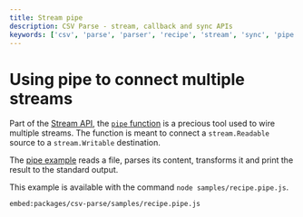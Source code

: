 ```yaml
---
title: Stream pipe
description: CSV Parse - stream, callback and sync APIs
keywords: ['csv', 'parse', 'parser', 'recipe', 'stream', 'sync', 'pipe', 'read', 'write']
---
```


# Using pipe to connect multiple streams

Part of the [Stream API](https://nodejs.org/api/stream.html), the [`pipe` function](https://nodejs.org/api/stream.html#stream_readable_pipe_destination_options) is a precious tool used to wire multiple streams. The function is meant to connect a `stream.Readable` source to a `stream.Writable` destination.

The [pipe example](https://github.com/adaltas/node-csv/blob/master/packages/csv-parse/samples/recipe.pipe.js) reads a file, parses its content, transforms it and print the result to the standard output.

This example is available with the command `node samples/recipe.pipe.js`.

`embed:packages/csv-parse/samples/recipe.pipe.js`
